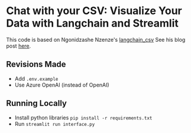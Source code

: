 # Chat with your CSV: Visualize Your Data with Langchain and Streamlit

This code is based on Ngonidzashe Nzenze's [langchain_csv](https://github.com/Ngonie-x/langchain_csv)
See his blog post [here](https://dev.to/ngonidzashe/chat-with-your-csv-visualize-your-data-with-langchain-and-streamlit-ej7).

## Revisions Made
- Add `.env.example`
- Use Azure OpenAI (instead of OpenAI)

## Running Locally
- Install python libraries `pip install -r requirements.txt`
- Run `streamlit run interface.py`
